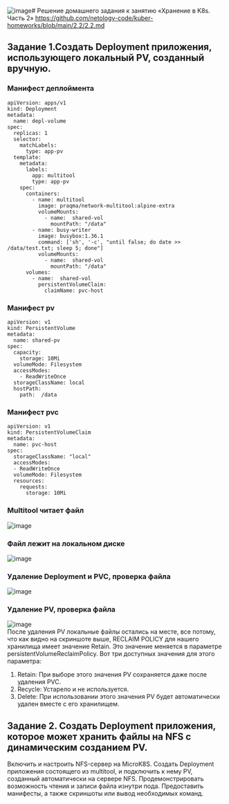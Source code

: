 ![image](https://github.com/user-attachments/assets/31746556-dde1-4fde-b7e1-621d1d65d855)# Решение домашнего задания к занятию «Хранение в K8s. Часть 2»
https://github.com/netology-code/kuber-homeworks/blob/main/2.2/2.2.md

## Задание 1.Создать Deployment приложения, использующего локальный PV, созданный вручную.

### Манифест деплоймента
```
apiVersion: apps/v1
kind: Deployment
metadata:
  name: depl-volume
spec:
  replicas: 1
  selector:
    matchLabels:
      type: app-pv
  template:
    metadata:
      labels:
        app: multitool
        type: app-pv
    spec:
      containers:
        - name: multitool
          image: praqma/network-multitool:alpine-extra
          volumeMounts:
            - name:  shared-vol
              mountPath: "/data"
        - name: busy-writer
          image: busybox:1.36.1
          command: ['sh', '-c', "until false; do date >> /data/test.txt; sleep 5; done"]
          volumeMounts:
            - name:  shared-vol
              mountPath: "/data"
      volumes:
        - name:  shared-vol
          persistentVolumeClaim:
            claimName: pvc-host
```
### Манифест pv
```
apiVersion: v1
kind: PersistentVolume
metadata:
  name: shared-pv
spec:
  capacity:
    storage: 10Mi
  volumeMode: Filesystem
  accessModes:
    - ReadWriteOnce
  storageClassName: local
  hostPath:
    path:  /data
```
### Манифест pvc
```
apiVersion: v1
kind: PersistentVolumeClaim
metadata:
  name: pvc-host
spec:
  storageClassName: "local"
  accessModes:
  - ReadWriteOnce
  volumeMode: Filesystem
  resources:
    requests:
      storage: 10Mi
```
### Multitool читает файл
![image](https://github.com/user-attachments/assets/014416fd-cf8f-42e1-9947-d7938d5eb297)
### Файл лежит на локальном диске
![image](https://github.com/user-attachments/assets/270cf2a4-ee4e-40d8-98a4-350e2f4ab724)
### Удаление Deployment и PVC, проверка файла
![image](https://github.com/user-attachments/assets/4201fca0-0bee-42c5-9678-8cff6dd7f182)
### Удаление PV, проверка файла
![image](https://github.com/user-attachments/assets/8f45e057-74a6-42b2-b10b-90fc2d19c68e)  
После удаления PV локальные файлы остались на месте, все потому, что как видно на скриншоте выше, RECLAIM POLICY для нашего хранилища имеет значение Retain. Это значение меняется в параметре persistentVolumeReclaimPolicy. Вот три доступных значения для этого параметра:  
1. Retain: При выборе этого значения PV сохраняется даже после удаления PVC. 
2. Recycle: Устарело и не используется.
3. Delete: При использовании этого значения PV будет автоматически удален вместе с его хранилищем. 


## Задание 2. Создать Deployment приложения, которое может хранить файлы на NFS с динамическим созданием PV.

Включить и настроить NFS-сервер на MicroK8S.
Создать Deployment приложения состоящего из multitool, и подключить к нему PV, созданный автоматически на сервере NFS.
Продемонстрировать возможность чтения и записи файла изнутри пода.
Предоставить манифесты, а также скриншоты или вывод необходимых команд.
